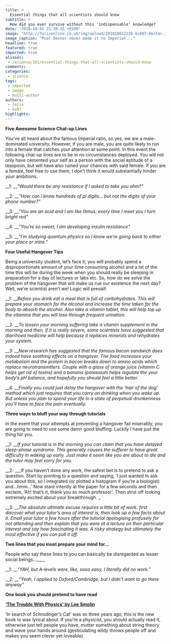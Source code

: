 ```yaml
---
title: >
  Essential things that all scientists should know
subtitle: >
  How did you ever survive without this 'indispensable' knowledge?
date: "2010-10-01 21:38:15 +0100"
image: "http://felixonline.co.uk/img/upload/201010012226-ks607-Dexter.jpg"
image_caption: "Poor Dexter never made it to Imperial..."
headline: true
featured: true
imported: true
aliases:
 - /science/161/essential-things-that-all-scientists-should-know
comments:
categories:
 - science
tags:
 - imported
 - image
 - multi-author
authors:
 - felix
 - kv07
highlights:
---
```


__Five Awesome Science Chat-up Lines__

You’ve all heard about the famous Imperial ratio, so yes, we are a male-dominated university. However, if you are male, you are quite likely to run into a female that catches your attention at some point. In this event the following chat-up lines are to be in no circumstances deployed. You will not only have cemented your self as a person with the social aptitude of a teaspoon, but will have also ruined your chances with said female. If you are a female, feel free to use them, I don’t think it would substantially hinder your ambitions.

__1: ___"Would there be any resistance if I asked to take you ohm?"_

__2: ___“How can I know hundreds of pi digits… but not the digits of your phone number?”_

__3: ___"You are an acid and I am like litmus; every time I meet you I turn bright red"_

__4: ___"You’re so sweet, I am developing insulin resistance"_

__5: ___"I’m studying quantum physics so I know we’re going back to either your place or mine."_

__Four Useful Hangover Tips__

Being a university student, let’s face it, you will probably spend a disproportionate amount of your time consuming alcohol and a lot of the time this will be during the week when you should really be sleeping in preparation for a day of lectures or labs etc. So, how do we solve the problem of the hangover that will make us rue our existence the next day? Well, we’re scientist aren’t we! Logic will prevail!

__1: ___Before you drink eat a meal that is full of carbohydrates. This will prepare your stomach for the alcohol and increase the time taken for the body to absorb the alcohol. Also take a vitamin tablet, this will help top up the vitamins that you will lose through frequent urination._

__2: ___To lessen your morning suffering take a vitamin supplement in the morning and then, if it is really severe, some scientists have suggested that diarrhoea medicine will help because it replaces minerals and rehydrates your system._

__3: ___New research has suggested that the famous bacon sandwich does indeed have soothing effects on a hangover. The food increases your metabolism and the protein in bacon breaks down to amino acids which replace neurotransmitters. Couple with a glass of orange juice (vitamin C helps get rid of toxins) and a banana (potassium helps regulate the your body’s pH balance, and hopefully you should feel a little better._

__4: ___Finally you could just delay the hangover with the ‘hair of the dog’ method which just requires that you carry on drinking when you wake up. But unless you plan to spend your life in a state of perpetual drunkenness you’ll have to face the pain eventually._

__Three ways to bluff your way through tutorials__

In the event that your attempts at preventing a hangover fail miserably, you are going to need to use some damn good bluffing. Luckily I have just the thing for you.

__1: ___If your tutorial is in the morning you can claim that you have delayed sleep-phase syndrome. This generally causes the sufferer to have great difficulty in waking up early. Just make it seem like you are about to die and the tutor may feel sorry for you._

__2: ___If you haven’t done any work, the safest bet is to pretend to ask a question. Start by pointing to a question and saying, ‘I just wanted to ask you about this, so I integrated (or plotted a histogram if you’re a biologist) and…hmm…’ Now stare intently at the paper for a few seconds and then exclaim, ‘Ah! that’s it, thank you so much professor’. Then strut off looking extremely excited about your breakthrough. _

__3: ___The absolute ultimate excuse requires a little bit of work. first discover what your tutor’s area of interest is, then look up a few facts about it. Email your tutor a few hours after the tutorial apologising profusely for not attending and then explain that you were at a lecture on their particular interest and say how fascinating it was. A risky strategy but ultimately the most effective if you can pull it off._

__Two lines that you must prepare your mind for...__

People who say these lines to you can basically be disregarded as lesser social beings...____

__1: ___“YAH, but A-levels were, like, sooo easy, I literally did no work.”_

__2: ___“Yeah, I applied to Oxford/Cambridge, but I didn’t want to go there anyway"_

__One book you should pretend to have read__

__[‘The Trouble With Physics’ by Lee Smolin](http://www.thetroublewithphysics.com/)__

‘In search of Schrodinger’s Cat’ was so three years ago, this is the new book to wax lyrical about. If you’re a physicist, you should actually read it, otherwise just tell people you have, mutter something about string theory and wave your hands around (gesticulating wildy throws people off and makes you seem clever yet loveable)
